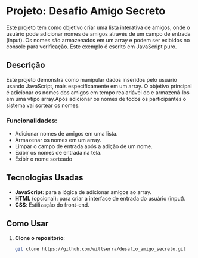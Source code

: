 # Projeto: Desafio Amigo Secreto

Este projeto tem como objetivo criar uma lista interativa de amigos, onde o usuário pode adicionar nomes de amigos através de um campo de entrada (input). Os nomes são armazenados em um array e podem ser exibidos no console para verificação. Este exemplo é escrito em JavaScript puro.

## Descrição

Este projeto demonstra como manipular dados inseridos pelo usuário usando JavaScript, mais especificamente em um array. O objetivo principal é adicionar os nomes dos amigos em tempo realariável do  e armazená-los em uma vtipo array.Após adicionar os nomes de todos os participantes o sistema vai sortear os nomes.

### Funcionalidades:
- Adicionar nomes de amigos em uma lista.
- Armazenar os nomes em um array.
- Limpar o campo de entrada após a adição de um nome.
- Exibir os nomes de entrada na tela.
- Exibir o nome sorteado

## Tecnologias Usadas

- **JavaScript**: para a lógica de adicionar amigos ao array.
- **HTML** (opcional): para criar a interface de entrada do usuário (input).
- **CSS**: Estilização do front-end.

## Como Usar

1. **Clone o repositório**:

   ```bash
   git clone https://github.com/willserra/desafio_amigo_secreto.git
